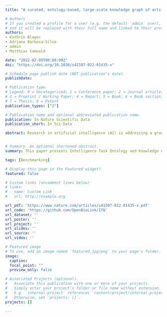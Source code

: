 ```yaml
---
title: "A curated, ontology-based, large-scale knowledge graph of artificial intelligence tasks and benchmarks"

# Authors
# If you created a profile for a user (e.g. the default `admin` user), write the username (folder name) here 
# and it will be replaced with their full name and linked to their profile.
authors:
- Kathrin Blagec
- Adriano Barbosa-Silva
- admin
- Matthias Samwald

date: "2022-02-09T00:00:00Z"
doi: "https://doi.org/10.1038/s41597-022-01435-x"

# Schedule page publish date (NOT publication's date).
publishDate:

# Publication type.
# Legend: 0 = Uncategorized; 1 = Conference paper; 2 = Journal article;
# 3 = Preprint / Working Paper; 4 = Report; 5 = Book; 6 = Book section;
# 7 = Thesis; 8 = Patent
publication_types: ["2"]

# Publication name and optional abbreviated publication name.
publication: In Nature Scientific Data
publication_short: In Sci Data

abstract: Research in artificial intelligence (AI) is addressing a growing number of tasks through a rapidly growing number of models and methodologies. This makes it difficult to keep track of where novel AI methods are successfully – or still unsuccessfully – applied, how progress is measured, how different advances might synergize with each other, and how future research should be prioritized. To help address these issues, we created the Intelligence Task Ontology and Knowledge Graph (ITO), a comprehensive, richly structured and manually curated resource on artificial intelligence tasks, benchmark results and performance metrics. The current version of ITO contains 685,560 edges, 1,100 classes representing AI processes and 1,995 properties representing performance metrics. The primary goal of ITO is to enable analyses of the global landscape of AI tasks and capabilities. ITO is based on technologies that allow for easy integration and enrichment with external data, automated inference and continuous, collaborative expert curation of underlying ontological models. We make the ITO dataset and a collection of Jupyter notebooks utilizing ITO openly available.


# Summary. An optional shortened abstract.
summary: This paper presents Intelligence Task Ontology and Knowledge Graph (ITO), a comprehensive, richly structured and manually curated resource on artificial intelligence tasks, benchmark results and performance metrics.

tags: [Benchmarking]

# Display this page in the Featured widget?
featured: false

# Custom links (uncomment lines below)
# links:
# - name: Custom Link
#   url: http://example.org

url_pdf: 'https://www.nature.com/articles/s41597-022-01435-x.pdf'
url_code: 'https://github.com/OpenBioLink/ITO'
url_dataset: ''
url_poster: ''
url_project: ''
url_slides: ''
url_source: ''
url_video: ''

# Featured image
# To use, add an image named `featured.jpg/png` to your page's folder. 
image:
  caption: 
  focal_point: ""
  preview_only: false

# Associated Projects (optional).
#   Associate this publication with one or more of your projects.
#   Simply enter your project's folder or file name without extension.
#   E.g. `internal-project` references `content/project/internal-project/index.md`.
#   Otherwise, set `projects: []`.
projects: []
  
---
```

